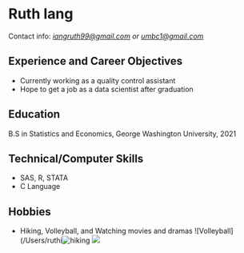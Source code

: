 # Ruth Iang
Contact info: *iangruth99@gmail.com or umbc1@gmail.com*

## Experience and Career Objectives
* Currently working as a quality control assistant 
* Hope to get a job as a data scientist after graduation

## Education
B.S in Statistics and Economics, George Washington University, 2021

## Technical/Computer Skills
* SAS, R, STATA
* C Language

## Hobbies
* Hiking, Volleyball, and Watching movies and dramas
![Volleyball](/Users/ruthi![hiking](https://user-images.githubusercontent.com/98433448/152601031-1b107bd6-e9d7-468c-b85b-33f323f7c083.jpeg)
![](hiking.jpeg)
